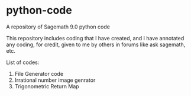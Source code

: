 # python-code
A repository of Sagemath 9.0 python code

This repository includes coding that I have created, and I have annotated any coding, for credit, given to me by others in forums like ask sagemath, etc.

List of codes:
  1.  File Generator code
  2.  Irrational number image genrator
  3.  Trigonometric Return Map
